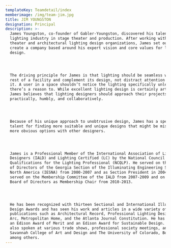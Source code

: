 ```yaml
---
templateKey: Teamdetail/index
memberimage: /img/team-jim.jpg
title: JIM YOUNGSTON
designation: Principal
description: >-
  James Youngston, co-founder of Gabler-Youngston, discovered his talent in the
  lighting industry in stage theater and production. After working with various
  theater and architectural lighting design organizations, James set out to
  create a company based around his expert vision and core values for lighting
  design.




  The driving principle for James is that lighting should be seamless with the
  rest of a facility and complement its design, not distract attention away from
  it. A user in a space shouldn’t notice the lighting specifically unless
  there’s a reason to. While excellent lighting design is certainly artistic,
  James believes that lighting designers should approach their projects
  practically, humbly, and collaboratively.




  Because of his unique approach to unobtrusive design, James has a special
  talent for finding more suitable and unique designs that might be missed for
  more obvious options with other designers.




  James is a Professional Member of the International Association of Lighting
  Designers (IALD) and Lighting Certified (LC) by the National Council for
  Qualifications for the Lighting Professional (NCQLP). He served on the Board
  of Directors of the Georgia Section of the Illuminating Engineering Society of
  North America (IESNA) from 2000-2007 and as Section President in 2004-2005. He
  served on the Membership Committee of the IALD from 2007-2009 and on the IALD
  Board of Directors as Membership Chair from 2010-2013.




  He has been recognized with thirteen Sectional and International Illumination
  Design Awards and has seen his work and articles in a wide variety of
  publications such as Architectural Record, Professional Lighting Design, Mondo
  Arc, Metropolitan Home, and the Atlanta Journal Constitution. He has received
  an Edison Award of Merit and an Edison Award for Sustainable Design. Jim has
  also spoken at various trade shows, professional society meetings, and at The
  Savannah College of Art and Design and The University of Colorado, Boulder,
  among others.
---
```


